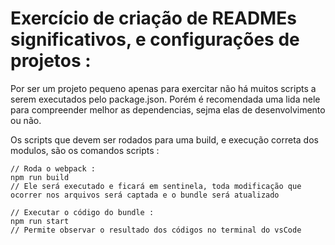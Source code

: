 # Exercício de criação de READMEs significativos, e configurações de projetos :

Por ser um projeto pequeno apenas para exercitar não há muitos scripts a serem executados pelo package.json. Porém é recomendada uma lida nele para compreender melhor as dependencias, sejma elas de desenvolvimento ou não.

Os scripts que devem ser rodados para uma build, e execução correta dos modulos, são os comandos scripts :

~~~node
// Roda o webpack :
npm run build
// Ele será executado e ficará em sentinela, toda modificação que ocorrer nos arquivos será captada e o bundle será atualizado

// Executar o código do bundle :
npm run start
// Permite observar o resultado dos códigos no terminal do vsCode
~~~

